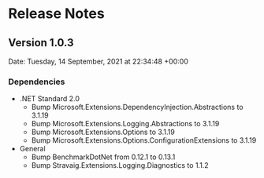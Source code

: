 # Release Notes

## Version 1.0.3

Date: Tuesday, 14 September, 2021 at 22:34:48 +00:00

### Dependencies

- .NET Standard 2.0
  - Bump Microsoft.Extensions.DependencyInjection.Abstractions to 3.1.19
  - Bump Microsoft.Extensions.Logging.Abstractions to 3.1.19
  - Bump Microsoft.Extensions.Options to 3.1.19
  - Bump Microsoft.Extensions.Options.ConfigurationExtensions to 3.1.19
- General 
  - Bump BenchmarkDotNet from 0.12.1 to 0.13.1
  - Bump Stravaig.Extensions.Logging.Diagnostics to 1.1.2

